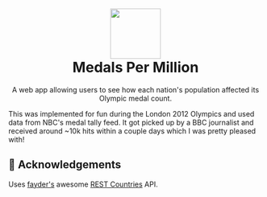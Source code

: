 <h1 align="center">
  <img src="http://zesh.me/KgWobC+" width="100" />
  <br/>
  <span align="center">
    Medals Per Million
  </span>
</h1>

<p align="center">A web app allowing users to see how each nation's population affected its Olympic medal count.</p>

This was implemented for fun during the London 2012 Olympics and used data from NBC's medal tally feed. It got picked up by a BBC journalist and received around ~10k hits within a couple days which I was pretty pleased with!

## 🤝 Acknowledgements
Uses [fayder's](https://github.com/fayder/) awesome [REST Countries](http://restcountries.eu) API.
